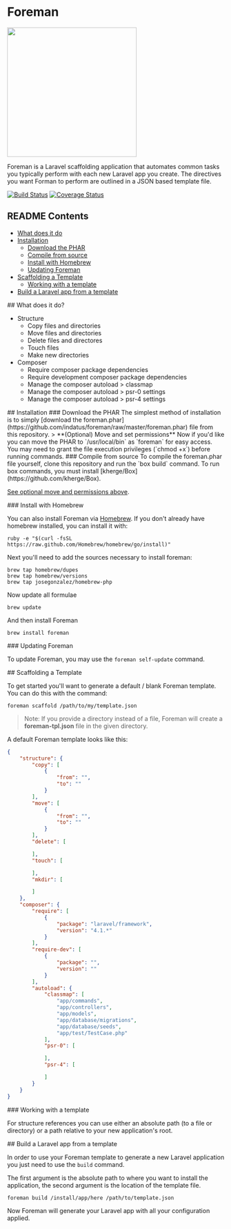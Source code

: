 # Foreman

<p align="left">
<img height="300" src="https://s3-us-west-2.amazonaws.com/oss-avatars/foreman_round_readme.png">
</p>

Foreman is a Laravel scaffolding application that automates common tasks you typically perform with each new Laravel app you create.  The directives you want Forman to perform are outlined in a JSON based template file.

[![Build Status](https://travis-ci.org/Indatus/foreman.png?branch=master)](https://travis-ci.org/Indatus/foreman) [![Coverage Status](https://coveralls.io/repos/Indatus/foreman/badge.png)](https://coveralls.io/r/Indatus/foreman)

## README Contents

* [What does it do](#what-does-it-do)
* [Installation](#installation)
  * [Download the PHAR](#install-download)
  * [Compile from source](#install-compile)
  * [Install with Homebrew](#install-homebrew)
  * [Updating Foreman](#updating)
* [Scaffolding a Template](#scaffolding)
  * [Working with a template](#working-with-template)
* [Build a Laravel app from a template](#building)


<a name="what-does-it-do" />
## What does it do?

* Structure
  * Copy files and directories 
  * Move files and directories 
  * Delete files and directores
  * Touch files
  * Make new directories
* Composer
  * Require composer package dependencies
  * Require development composer package dependencies
  * Manage the composer autoload > classmap
  * Manage the composer autoload > psr-0 settings
  * Manage the composer autoload > psr-4 settings

<a name="installation" />
## Installation


<a name="install-download" />
### Download the PHAR
The simplest method of installation is to simply [download the foreman.phar](https://github.com/indatus/foreman/raw/master/foreman.phar) file from this repository.

<a name="mv-easy-access" />
> **(Optional) Move and set permissions**
Now if you'd like you can move the PHAR to `/usr/local/bin` as `foreman` for easy access. You may need to grant the file execution privileges (`chmod +x`) before running commands.

<a name="install-compile" />
### Compile from source
To compile the foreman.phar file yourself, clone this repository and run the `box build` command. To run box commands, you must install [kherge/Box](https://github.com/kherge/Box).

[See optional move and permissions above](#mv-easy-access).

<a name="install-homebrew" />
### Install with Homebrew

You can also install Foreman via [Homebrew](http://brew.sh).  If you don't already have homebrew installed, you can install it with:

    ruby -e "$(curl -fsSL https://raw.github.com/Homebrew/homebrew/go/install)"

Next you'll need to add the sources necessary to install foreman:

    brew tap homebrew/dupes
    brew tap homebrew/versions
    brew tap josegonzalez/homebrew-php

Now update all formulae

    brew update

And then install Foreman

    brew install foreman

<a name="updating" />
### Updating Foreman

To update Foreman, you may use the `foreman self-update` command.

<a name="scaffolding" />
## Scaffolding a Template

To get started you'll want to generate a default / blank Foreman template.  You can do this with the command:

    foreman scaffold /path/to/my/template.json

> Note: If you provide a directory instead of a file, Foreman will create a **foreman-tpl.json** file in the given directory.

A default Foreman template looks like this:

```json
{
    "structure": {
        "copy": [
            {
                "from": "",
                "to": ""
            }
        ],
        "move": [
            {
                "from": "",
                "to": ""
            }
        ],
        "delete": [

        ],
        "touch": [

        ],
        "mkdir": [

        ]
    },
    "composer": {
        "require": [
            {
                "package": "laravel/framework",
                "version": "4.1.*"
            }
        ],
        "require-dev": [
            {
                "package": "",
                "version": ""
            }
        ],
        "autoload": {
            "classmap": [
                "app/commands",
                "app/controllers",
                "app/models",
                "app/database/migrations",
                "app/database/seeds",
                "app/test/TestCase.php"
            ],
            "psr-0": [

            ],
            "psr-4": [

            ]
        }
    }
}
```

<a name="working-with-template" />
### Working with a template

For structure references you can use either an absolute path (to a file or directory) or a path relative to your new application's root.

<a name="building" />
## Build a Laravel app from a template

In order to use your Foreman template to generate a new Laravel application you just need to use the `build` command.  

The first argument is the absolute path to where you want to install the application, the second argument is the location of the template file.

    foreman build /install/app/here /path/to/template.json

Now Foreman will generate your Laravel app with all your configuration applied.
